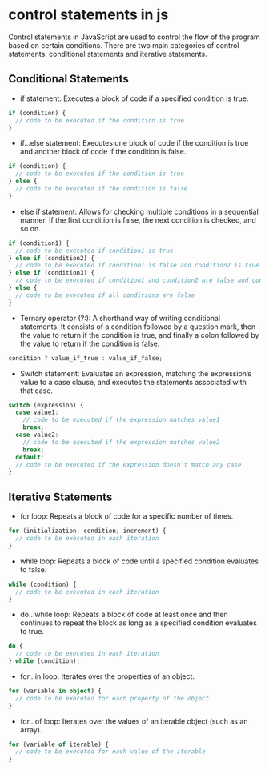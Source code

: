 # control statements in js

Control statements in JavaScript are used to control the flow of the program based on certain conditions. There are two main categories of control statements: conditional statements and iterative statements.

## Conditional Statements

- if statement: Executes a block of code if a specified condition is true.

```ts
if (condition) {
  // code to be executed if the condition is true
}
```

- if…else statement: Executes one block of code if the condition is true and another block of code if the condition is false.

```ts
if (condition) {
  // code to be executed if the condition is true
} else {
  // code to be executed if the condition is false
}
```

- else if statement: Allows for checking multiple conditions in a sequential manner. If the first condition is false, the next condition is checked, and so on.

```ts
if (condition1) {
  // code to be executed if condition1 is true
} else if (condition2) {
  // code to be executed if condition1 is false and condition2 is true
} else if (condition3) {
  // code to be executed if condition1 and condition2 are false and condition3 is true
} else {
  // code to be executed if all conditions are false
}
```

- Ternary operator (?:): A shorthand way of writing conditional statements. It consists of a condition followed by a question mark, then the value to return if the condition is true, and finally a colon followed by the value to return if the condition is false.

```ts
condition ? value_if_true : value_if_false;
```

- Switch statement: Evaluates an expression, matching the expression’s value to a case clause, and executes the statements associated with that case.

```ts
switch (expression) {
  case value1:
    // code to be executed if the expression matches value1
    break;
  case value2:
    // code to be executed if the expression matches value2
    break;
  default:
  // code to be executed if the expression doesn't match any case
}
```

## Iterative Statements

- for loop: Repeats a block of code for a specific number of times.

```ts
for (initialization; condition; increment) {
  // code to be executed in each iteration
}
```

- while loop: Repeats a block of code until a specified condition evaluates to false.

```ts
while (condition) {
  // code to be executed in each iteration
}
```

- do…while loop: Repeats a block of code at least once and then continues to repeat the block as long as a specified condition evaluates to true.

```ts
do {
  // code to be executed in each iteration
} while (condition);
```

- for…in loop: Iterates over the properties of an object.

```ts
for (variable in object) {
  // code to be executed for each property of the object
}
```

- for…of loop: Iterates over the values of an iterable object (such as an array).

```ts
for (variable of iterable) {
  // code to be executed for each value of the iterable
}
```
